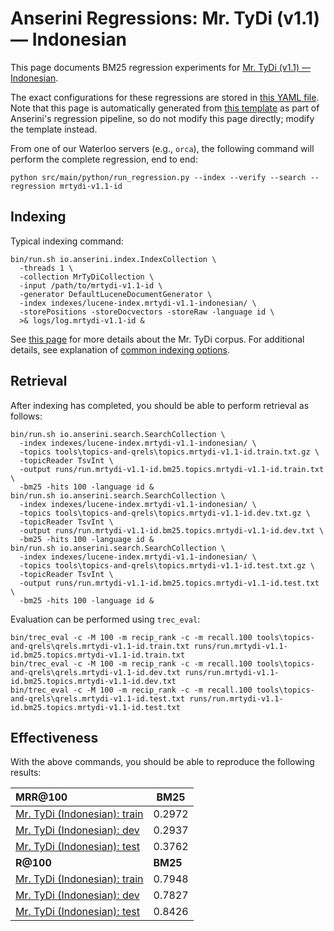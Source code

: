# Anserini Regressions: Mr. TyDi (v1.1) &mdash; Indonesian

This page documents BM25 regression experiments for [Mr. TyDi (v1.1) &mdash; Indonesian](https://github.com/castorini/mr.tydi).

The exact configurations for these regressions are stored in [this YAML file](../../src/main/resources/regression/mrtydi-v1.1-id.yaml).
Note that this page is automatically generated from [this template](../../src/main/resources/docgen/templates/mrtydi-v1.1-id.template) as part of Anserini's regression pipeline, so do not modify this page directly; modify the template instead.

From one of our Waterloo servers (e.g., `orca`), the following command will perform the complete regression, end to end:

```
python src/main/python/run_regression.py --index --verify --search --regression mrtydi-v1.1-id
```

## Indexing

Typical indexing command:

```
bin/run.sh io.anserini.index.IndexCollection \
  -threads 1 \
  -collection MrTyDiCollection \
  -input /path/to/mrtydi-v1.1-id \
  -generator DefaultLuceneDocumentGenerator \
  -index indexes/lucene-index.mrtydi-v1.1-indonesian/ \
  -storePositions -storeDocvectors -storeRaw -language id \
  >& logs/log.mrtydi-v1.1-id &
```

See [this page](https://github.com/castorini/mr.tydi) for more details about the Mr. TyDi corpus.
For additional details, see explanation of [common indexing options](../../docs/common-indexing-options.md).

## Retrieval

After indexing has completed, you should be able to perform retrieval as follows:

```
bin/run.sh io.anserini.search.SearchCollection \
  -index indexes/lucene-index.mrtydi-v1.1-indonesian/ \
  -topics tools\topics-and-qrels\topics.mrtydi-v1.1-id.train.txt.gz \
  -topicReader TsvInt \
  -output runs/run.mrtydi-v1.1-id.bm25.topics.mrtydi-v1.1-id.train.txt \
  -bm25 -hits 100 -language id &
bin/run.sh io.anserini.search.SearchCollection \
  -index indexes/lucene-index.mrtydi-v1.1-indonesian/ \
  -topics tools\topics-and-qrels\topics.mrtydi-v1.1-id.dev.txt.gz \
  -topicReader TsvInt \
  -output runs/run.mrtydi-v1.1-id.bm25.topics.mrtydi-v1.1-id.dev.txt \
  -bm25 -hits 100 -language id &
bin/run.sh io.anserini.search.SearchCollection \
  -index indexes/lucene-index.mrtydi-v1.1-indonesian/ \
  -topics tools\topics-and-qrels\topics.mrtydi-v1.1-id.test.txt.gz \
  -topicReader TsvInt \
  -output runs/run.mrtydi-v1.1-id.bm25.topics.mrtydi-v1.1-id.test.txt \
  -bm25 -hits 100 -language id &
```

Evaluation can be performed using `trec_eval`:

```
bin/trec_eval -c -M 100 -m recip_rank -c -m recall.100 tools\topics-and-qrels\qrels.mrtydi-v1.1-id.train.txt runs/run.mrtydi-v1.1-id.bm25.topics.mrtydi-v1.1-id.train.txt
bin/trec_eval -c -M 100 -m recip_rank -c -m recall.100 tools\topics-and-qrels\qrels.mrtydi-v1.1-id.dev.txt runs/run.mrtydi-v1.1-id.bm25.topics.mrtydi-v1.1-id.dev.txt
bin/trec_eval -c -M 100 -m recip_rank -c -m recall.100 tools\topics-and-qrels\qrels.mrtydi-v1.1-id.test.txt runs/run.mrtydi-v1.1-id.bm25.topics.mrtydi-v1.1-id.test.txt
```

## Effectiveness

With the above commands, you should be able to reproduce the following results:

| **MRR@100**                                                                                                  | **BM25**  |
|:-------------------------------------------------------------------------------------------------------------|-----------|
| [Mr. TyDi (Indonesian): train](https://github.com/castorini/mr.tydi)                                         | 0.2972    |
| [Mr. TyDi (Indonesian): dev](https://github.com/castorini/mr.tydi)                                           | 0.2937    |
| [Mr. TyDi (Indonesian): test](https://github.com/castorini/mr.tydi)                                          | 0.3762    |
| **R@100**                                                                                                    | **BM25**  |
| [Mr. TyDi (Indonesian): train](https://github.com/castorini/mr.tydi)                                         | 0.7948    |
| [Mr. TyDi (Indonesian): dev](https://github.com/castorini/mr.tydi)                                           | 0.7827    |
| [Mr. TyDi (Indonesian): test](https://github.com/castorini/mr.tydi)                                          | 0.8426    |
